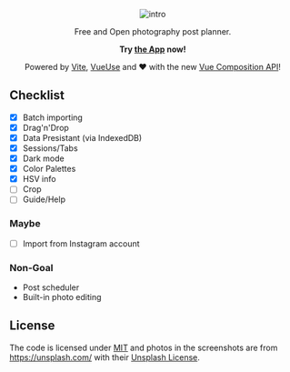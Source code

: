 <p align='center'>
<img src='https://user-images.githubusercontent.com/11247099/80476156-94958b80-897c-11ea-8998-017ac7f552de.png' alt='intro'>
</p>

<p align='center'>
Free and Open photography post planner.
</p>

<p align='center'>
<b>
Try <a href='https://fore.netlify.app'>the App</a> now!
</b>
</p>

<p align='center'>
Powered by <a href='https://github.com/vuejs/vite'>Vite</a>, <a href='https://github.com/antfu/vueuse'>VueUse</a> and ♥️ with the new <a href='https://composition-api.vuejs.org/'>Vue Composition API</a>!
</p>

## Checklist

- [x] Batch importing
- [x] Drag'n'Drop
- [x] Data Presistant (via IndexedDB)
- [x] Sessions/Tabs
- [x] Dark mode
- [x] Color Palettes
- [x] HSV info
- [ ] Crop
- [ ] Guide/Help

### Maybe

- [ ] Import from Instagram account

### Non-Goal

- Post scheduler
- Built-in photo editing

## License

The code is licensed under [MIT](./LICENSE) and photos in the screenshots are from https://unsplash.com/ with their [Unsplash License](https://unsplash.com/license).
